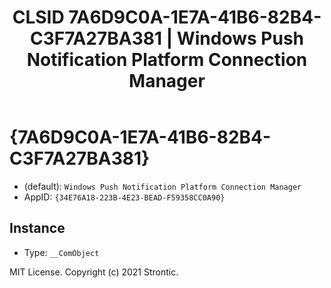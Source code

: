 ﻿---
title: "CLSID 7A6D9C0A-1E7A-41B6-82B4-C3F7A27BA381 | Windows Push Notification Platform Connection Manager"
excerpt: What is COM-Object CLSID 7A6D9C0A-1E7A-41B6-82B4-C3F7A27BA381?
---

# {7A6D9C0A-1E7A-41B6-82B4-C3F7A27BA381}

* (default): `Windows Push Notification Platform Connection Manager`
* AppID: `{34E76A18-223B-4E23-BEAD-F59358CC0A90}`

## Instance

* Type: `__ComObject`

MIT License. Copyright (c) 2021 Strontic.


